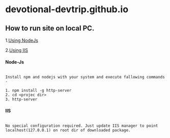 # devotional-devtrip.github.io

## How to run site on local PC. 

1.[Using NodeJs](#node-js)

2.[Using IIS](#iis)

#### Node-Js

````

Install npm and nodejs with your system and execute fallowing commands -

1. npm install -g http-server
2. cd <projec dir>
3. http-server 

````

#### IIS

````

No special configuration required. Just update IIS manager to point localhost(127.0.0.1) on root dir of downloaded package.

````
